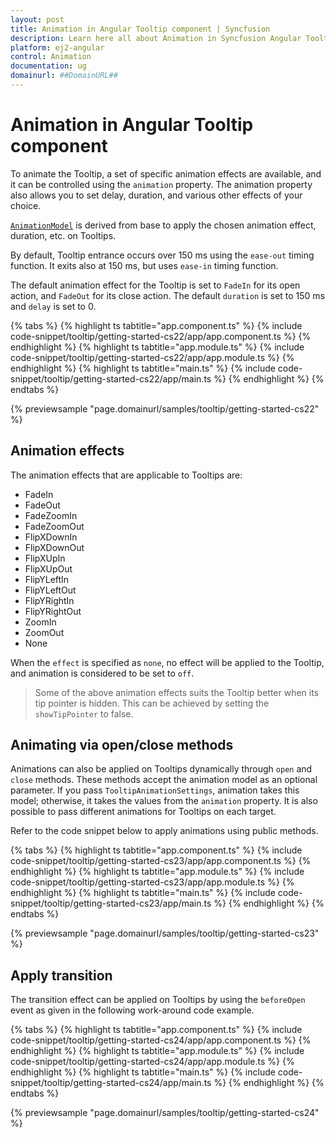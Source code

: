 ```yaml
---
layout: post
title: Animation in Angular Tooltip component | Syncfusion
description: Learn here all about Animation in Syncfusion Angular Tooltip component of Syncfusion Essential JS 2 and more.
platform: ej2-angular
control: Animation 
documentation: ug
domainurl: ##DomainURL##
---
```


# Animation in Angular Tooltip component

To animate the Tooltip, a set of specific animation effects are available, and it can be controlled using the `animation` property. The animation property also allows you to set delay, duration, and various other effects of your choice.

[`AnimationModel`](https://ej2.syncfusion.com/angular/documentation/api/tooltip/animationModel) is derived from base to apply the chosen animation effect, duration, etc. on Tooltips.

By default, Tooltip entrance occurs over 150 ms using the `ease-out` timing function. It exits also at 150 ms, but uses `ease-in` timing function.

The default animation effect for the Tooltip is set to `FadeIn` for its open action, and `FadeOut` for its close action.
The default `duration` is set to 150 ms and `delay` is set to 0.

{% tabs %}
{% highlight ts tabtitle="app.component.ts" %}
{% include code-snippet/tooltip/getting-started-cs22/app/app.component.ts %}
{% endhighlight %}
{% highlight ts tabtitle="app.module.ts" %}
{% include code-snippet/tooltip/getting-started-cs22/app/app.module.ts %}
{% endhighlight %}
{% highlight ts tabtitle="main.ts" %}
{% include code-snippet/tooltip/getting-started-cs22/app/main.ts %}
{% endhighlight %}
{% endtabs %}
  
{% previewsample "page.domainurl/samples/tooltip/getting-started-cs22" %}

## Animation effects

The animation effects that are applicable to Tooltips are:

* FadeIn
* FadeOut
* FadeZoomIn
* FadeZoomOut
* FlipXDownIn
* FlipXDownOut
* FlipXUpIn
* FlipXUpOut
* FlipYLeftIn
* FlipYLeftOut
* FlipYRightIn
* FlipYRightOut
* ZoomIn
* ZoomOut
* None

When the `effect` is specified as `none`, no effect will be applied to the Tooltip, and animation is considered to be set to `off`.

> Some of the above animation effects suits the Tooltip better when its tip pointer is hidden.
> This can be achieved by setting the `showTipPointer` to false.

## Animating via open/close methods

Animations can also be applied on Tooltips dynamically through `open` and `close` methods. These methods accept the animation model as an optional parameter. If you pass `TooltipAnimationSettings`, animation takes this model; otherwise, it takes the values from the `animation` property. It is also possible to pass different animations for Tooltips on each target.

Refer to the code snippet below to apply animations using public methods.

{% tabs %}
{% highlight ts tabtitle="app.component.ts" %}
{% include code-snippet/tooltip/getting-started-cs23/app/app.component.ts %}
{% endhighlight %}
{% highlight ts tabtitle="app.module.ts" %}
{% include code-snippet/tooltip/getting-started-cs23/app/app.module.ts %}
{% endhighlight %}
{% highlight ts tabtitle="main.ts" %}
{% include code-snippet/tooltip/getting-started-cs23/app/main.ts %}
{% endhighlight %}
{% endtabs %}
  
{% previewsample "page.domainurl/samples/tooltip/getting-started-cs23" %}

## Apply transition

The transition effect can be applied on Tooltips by using the `beforeOpen` event as given in the  following work-around code example.

{% tabs %}
{% highlight ts tabtitle="app.component.ts" %}
{% include code-snippet/tooltip/getting-started-cs24/app/app.component.ts %}
{% endhighlight %}
{% highlight ts tabtitle="app.module.ts" %}
{% include code-snippet/tooltip/getting-started-cs24/app/app.module.ts %}
{% endhighlight %}
{% highlight ts tabtitle="main.ts" %}
{% include code-snippet/tooltip/getting-started-cs24/app/main.ts %}
{% endhighlight %}
{% endtabs %}
  
{% previewsample "page.domainurl/samples/tooltip/getting-started-cs24" %}
